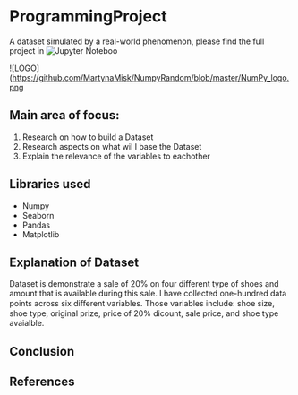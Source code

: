 # ProgrammingProject
 A dataset simulated by a real-world phenomenon, please find the full project in ![Jupyter Noteboo](https://github.com/MartynaMisk/ProgrammingProject/blob/master/RealwolrdPhenomenon.ipynb)
 
![LOGO](https://github.com/MartynaMisk/NumpyRandom/blob/master/NumPy_logo.png
 
 ## Main area of focus:
 1. Research on how to build a Dataset
 2. Research aspects on what wil I base the Dataset
 3. Explain the relevance of the variables to eachother
 
 ## Libraries used
 - Numpy
 - Seaborn 
 - Pandas
 - Matplotlib
 
 ## Explanation of Dataset
Dataset is demonstrate a sale of 20% on four different type of shoes and amount that is available during this sale. I have collected one-hundred data points across six diﬀerent variables. Those variables include: shoe size, shoe type, original prize, price of 20% dicount, sale price, and shoe type avaialble.

 ## Conclusion
 
 
 ## References
 
 
